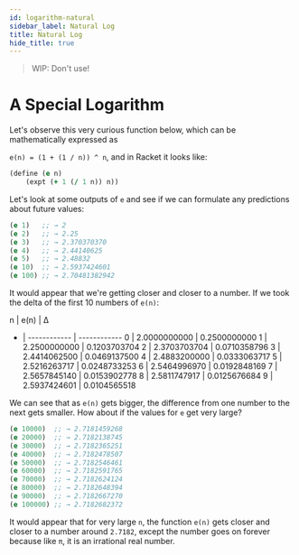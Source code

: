 ```yaml
---
id: logarithm-natural
sidebar_label: Natural Log
title: Natural Log
hide_title: true
---
```


> WIP: Don't use!

# A Special Logarithm

Let's observe this very curious function below, which can be mathematically
expressed as

`e(n) = (1 + (1 / n)) ^ n`, and in Racket it looks like:

``` clojure
(define (e n)
    (expt (+ 1 (/ 1 n)) n))
```

Let's look at some outputs of `e` and see if we can formulate any predictions
about future values:

``` clojure
(e 1)   ;; → 2
(e 2)   ;; → 2.25
(e 3)   ;; → 2.370370370
(e 4)   ;; → 2.44140625
(e 5)   ;; → 2.48832
(e 10)  ;; → 2.5937424601
(e 100) ;; → 2.70481382942
```

It would appear that we're getting closer and closer to a number. If we took the
delta of the first 10 numbers of `e(n)`:

n | e(n)         | Δ
- | ------------ | ------------
0 | 2.0000000000 | 0.2500000000
1 | 2.2500000000 | 0.1203703704
2 | 2.3703703704 | 0.0710358796
3 | 2.4414062500 | 0.0469137500
4 | 2.4883200000 | 0.0333063717
5 | 2.5216263717 | 0.0248733253
6 | 2.5464996970 | 0.0192848169
7 | 2.5657845140 | 0.0153902778
8 | 2.5811747917 | 0.0125676684
9 | 2.5937424601 | 0.0104565518

We can see that as `e(n)` gets bigger, the difference from one number to the
next gets smaller. How about if the values for `e` get very large?

``` clojure
(e 10000)  ;; → 2.7181459268 
(e 20000)  ;; → 2.7182138745
(e 30000)  ;; → 2.7182365251
(e 40000)  ;; → 2.7182478507
(e 50000)  ;; → 2.7182546461
(e 60000)  ;; → 2.7182591765
(e 70000)  ;; → 2.7182624124
(e 80000)  ;; → 2.7182648394
(e 90000)  ;; → 2.7182667270
(e 100000) ;; → 2.7182682372
```

It would appear that for very large `n`, the function `e(n)` gets closer and
closer to a number around `2.7182`, except the number goes on forever because
like `π`, it is an irrational real number.
